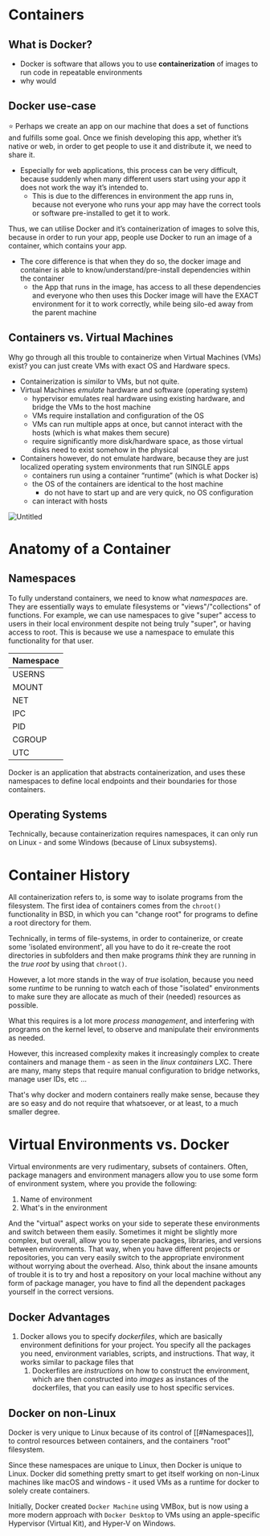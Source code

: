 # Containers

## What is Docker?

- Docker is software that allows you to use ********************************containerization******************************** of images to run code in repeatable environments
- why would

## Docker use-case

<aside>
⭐ Perhaps we create an app on our machine that does a set of functions and fulfills some goal. Once we finish developing this app, whether it’s native or web, in order to get people to use it and distribute it, we need to share it.

- Especially for web applications, this process can be very difficult, because suddenly when many different users start using your app it does not work the way it’s intended to.
    - This is due to the differences in environment the app runs in, because not everyone who runs your app may have the correct tools or software pre-installed to get it to work.

Thus, we can utilise Docker and it’s containerization of images to solve this, because in order to run your app, people use Docker to run an image of a container, which contains your app.

- The core difference is that when they do so, the docker image and container is able to know/understand/pre-install dependencies within the container
    - the App that runs in the image, has access to all these dependencies and everyone who then uses this Docker image will have the EXACT environment for it to work correctly, while being silo-ed away from the parent machine
</aside>

## Containers vs. Virtual Machines

Why go through all this trouble to containerize when Virtual Machines (VMs) exist? you can just create VMs with exact OS and Hardware specs.

- Containerization is *similar* to VMs, but not quite.
- Virtual Machines *emulate* hardware and software (operating system)
    - hypervisor emulates real hardware using existing hardware, and bridge the VMs to the host machine
    - VMs require installation and configuration of the OS
    - VMs can run multiple apps at once, but cannot interact with the hosts (which is what makes them secure)
    - require significantly more disk/hardware space, as those virtual disks need to exist somehow in the physical
- Containers however, do not emulate hardware, because they are just localized operating system environments that run SINGLE apps
    - containers run using a container “runtime” (which is what Docker is)
    - the OS of the containers are identical to the host machine
        - do not have to start up and are very quick, no OS configuration
    - can interact with hosts

![Untitled](Docker,%20Kubernetes%2074f8bde9e59e4674bc36acec0dd855ec/Untitled.png)

# Anatomy of a Container

## Namespaces
To fully understand containers, we need to know what *namespaces* are. They are essentially ways to emulate filesystems or "views"/"collections" of functions. For example, we can use namespaces to give "super" access to users in their local environment despite not being truly "super", or having access to root. This is because we use a namespace to emulate this functionality for that user.

| Namespace |
| --------- |
| USERNS    |
| MOUNT     |
| NET       |
| IPC       |
| PID       |
| CGROUP    |
| UTC       |

Docker is an application that abstracts containerization, and uses these namespaces to define local endpoints and their boundaries for those containers.

## Operating Systems
Technically, because containerization requires namespaces, it can only run on Linux - and some Windows (because of Linux subsystems).

# Container History
All containerization refers to, is some way to isolate programs from the filesystem. The first idea of containers comes from the `chroot()` functionality in BSD, in which you can "change root" for programs to define a root directory for them.

Technically, in terms of file-systems,  in order to containerize, or create some 'isolated environment', all you have to do it re-create the root directories in subfolders and then make programs *think* they are running in the *true root* by using that `chroot()`. 

However, a lot more stands in the way of *true* isolation, because you need some *runtime* to be running to watch each of those "isolated" environments to make sure they are allocate as much of their (needed) resources as possible.

What this requires is a lot more *process management*, and interfering with programs on the kernel level, to observe and manipulate their environments as needed.

However, this increased complexity makes it increasingly complex to create containers and manage them - as seen in the *linux containers* LXC. There are many, many steps that require manual configuration to bridge networks, manage user IDs, etc ...

That's why docker and modern containers really make sense, because they are so easy and do not require that whatsoever, or at least, to a much smaller degree.

# Virtual Environments vs. Docker
Virtual environments are very rudimentary, subsets of containers. Often, package managers and environment managers allow you to use some form of environment system, where you provide the following:
1. Name of environment
2. What's in the environment

And the "virtual" aspect works on your side to seperate these environments and switch between them easily. Sometimes it might be slightly more complex, but overall, allow you to seperate packages, libraries, and versions between environments. 
That way, when you have different projects or repositories, you can very easily switch to the appropriate environment without worrying about the overhead.
Also, think about the insane amounts of trouble it is to try and host a repository on your local machine without any form of package manager, you have to find all the dependent packages yourself in the correct versions.

## Docker Advantages
1. Docker allows you to specify *dockerfiles*, which are basically environment definitions for your project. You specify all the packages you need, environment variables, scripts, and instructions. That way, it works similar to package files that 
	1. Dockerfiles are *instructions* on how to construct the environment, which are then constructed into *images* as instances of the dockerfiles, that you can easily use to host specific services.

## Docker on non-Linux
Docker is very unique to Linux because of its control of [[#Namespaces]], to control resources between containers, and the containers "root" filesystem.

Since these namespaces are unique to Linux, then Docker is unique to Linux. Docker did something pretty smart to get itself working on non-Linux machines like macOS and windows - it used VMs as a runtime for docker to solely create containers.

Initially, Docker created `Docker Machine` using VMBox, but is now using a more modern approach with `Docker Desktop` to VMs using an apple-specific Hypervisor (Virtual Kit), and Hyper-V on Windows.

